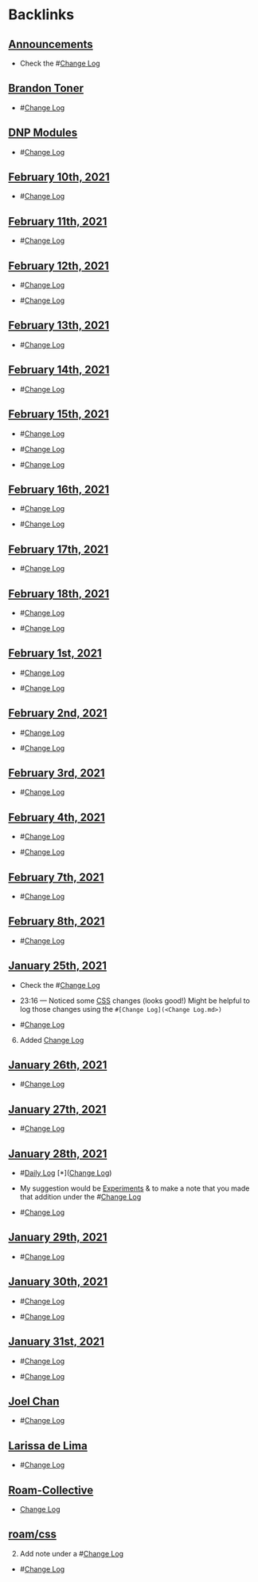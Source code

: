 
# Backlinks
## [Announcements](<Announcements.md>)
- Check the #[Change Log](<Change Log.md>)

## [Brandon Toner](<Brandon Toner.md>)
- #[Change Log](<Change Log.md>)

## [DNP Modules](<DNP Modules.md>)
- #[Change Log](<Change Log.md>)

## [February 10th, 2021](<February 10th, 2021.md>)
- #[Change Log](<Change Log.md>)

## [February 11th, 2021](<February 11th, 2021.md>)
- #[Change Log](<Change Log.md>)

## [February 12th, 2021](<February 12th, 2021.md>)
- #[Change Log](<Change Log.md>)

- #[Change Log](<Change Log.md>)

## [February 13th, 2021](<February 13th, 2021.md>)
- #[Change Log](<Change Log.md>)

## [February 14th, 2021](<February 14th, 2021.md>)
- #[Change Log](<Change Log.md>)

## [February 15th, 2021](<February 15th, 2021.md>)
- #[Change Log](<Change Log.md>)

- #[Change Log](<Change Log.md>)

- #[Change Log](<Change Log.md>)

## [February 16th, 2021](<February 16th, 2021.md>)
- #[Change Log](<Change Log.md>)

- #[Change Log](<Change Log.md>)

## [February 17th, 2021](<February 17th, 2021.md>)
- #[Change Log](<Change Log.md>)

## [February 18th, 2021](<February 18th, 2021.md>)
- #[Change Log](<Change Log.md>)

- #[Change Log](<Change Log.md>)

## [February 1st, 2021](<February 1st, 2021.md>)
- #[Change Log](<Change Log.md>)

- #[Change Log](<Change Log.md>)

## [February 2nd, 2021](<February 2nd, 2021.md>)
- #[Change Log](<Change Log.md>)

- #[Change Log](<Change Log.md>)

## [February 3rd, 2021](<February 3rd, 2021.md>)
- #[Change Log](<Change Log.md>)

## [February 4th, 2021](<February 4th, 2021.md>)
- #[Change Log](<Change Log.md>)

- #[Change Log](<Change Log.md>)

## [February 7th, 2021](<February 7th, 2021.md>)
- #[Change Log](<Change Log.md>)

## [February 8th, 2021](<February 8th, 2021.md>)
- #[Change Log](<Change Log.md>)

## [January 25th, 2021](<January 25th, 2021.md>)
- Check the #[Change Log](<Change Log.md>)

- 23:16 — Noticed some [CSS](<CSS.md>) changes (looks good!) Might be helpful to log those changes using the `#[Change Log](<Change Log.md>)`

- #[Change Log](<Change Log.md>)

6. Added [Change Log](<Change Log.md>)

## [January 26th, 2021](<January 26th, 2021.md>)
- #[Change Log](<Change Log.md>)

## [January 27th, 2021](<January 27th, 2021.md>)
- #[Change Log](<Change Log.md>)

## [January 28th, 2021](<January 28th, 2021.md>)
- #[Daily Log](<Daily Log.md>) [*]([Change Log](<Change Log.md>))

- My suggestion would be [Experiments](<Experiments.md>) & to make a note that you made that addition under the #[Change Log](<Change Log.md>)

- #[Change Log](<Change Log.md>)

## [January 29th, 2021](<January 29th, 2021.md>)
- #[Change Log](<Change Log.md>)

## [January 30th, 2021](<January 30th, 2021.md>)
- #[Change Log](<Change Log.md>)

- #[Change Log](<Change Log.md>)

## [January 31st, 2021](<January 31st, 2021.md>)
- #[Change Log](<Change Log.md>)

- #[Change Log](<Change Log.md>)

## [Joel Chan](<Joel Chan.md>)
- #[Change Log](<Change Log.md>)

## [Larissa de Lima](<Larissa de Lima.md>)
- #[Change Log](<Change Log.md>)

## [Roam-Collective](<Roam-Collective.md>)
- [Change Log](<Change Log.md>)

## [roam/css](<roam/css.md>)
2. Add note under a #[Change Log](<Change Log.md>)

- #[Change Log](<Change Log.md>)

